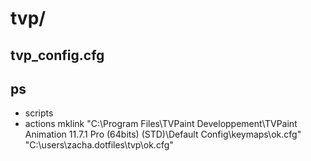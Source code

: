 # tvp/
## tvp_config.cfg
## ps
- scripts
- actions
mklink "C:\Program Files\TVPaint Developpement\TVPaint Animation 11.7.1 Pro (64bits) (STD)\Default Config\keymaps\ok.cfg" "C:\users\zacha\.dotfiles\tvp\ok.cfg"